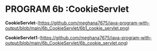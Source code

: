 # PROGRAM 6b :CookieServlet

**CookieServlet**-(https://github.com/meghana7675/java-program-with-output/blob/main/6b_CookieServlet/6b1_cookie_servlet.png)

**CookieServlet1**-(https://github.com/meghana7675/java-program-with-output/blob/main/6b_CookieServlet/6b_cookie_servlet.png)


